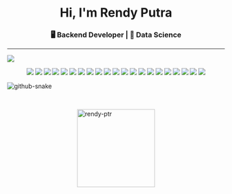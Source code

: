 <h1 align="center">Hi, I'm Rendy Putra</h1>
<h3 align="center">🖥️ Backend Developer | 📝 Data Science</h3>

---
<img src="https://i.ibb.co.com/Btx33Md/225813708-98b745f2-7d22-48cf-9150-083f1b00d6c9-3.gif">

<p align="center">
  <img src="https://img.shields.io/badge/javascript-%23323330.svg?style=for-the-badge&logo=javascript&logoColor=%23F7DF1E" />
  <img src="https://img.shields.io/badge/php-%23777BB4.svg?style=for-the-badge&logo=php&logoColor=white" />
  <img src="https://img.shields.io/badge/python-3670A0?style=for-the-badge&logo=python&logoColor=ffdd54" />
  <img src="https://img.shields.io/badge/typescript-%23007ACC.svg?style=for-the-badge&logo=typescript&logoColor=white" />
  <img src="https://img.shields.io/badge/expo-1C1E24?style=for-the-badge&logo=expo&logoColor=#D04A37" />
  <img src="https://img.shields.io/badge/express.js-%23404d59.svg?style=for-the-badge&logo=express&logoColor=%2361DAFB" />
  <img src="https://img.shields.io/badge/laravel-%23FF2D20.svg?style=for-the-badge&logo=laravel&logoColor=white" />
  <img src="https://img.shields.io/badge/Next-black?style=for-the-badge&logo=next.js&logoColor=white" />
  <img src="https://img.shields.io/badge/node.js-6DA55F?style=for-the-badge&logo=node.js&logoColor=white" />
  <img src="https://img.shields.io/badge/opencv-%23white.svg?style=for-the-badge&logo=opencv&logoColor=white" />
  <img src="https://img.shields.io/badge/react-%2320232a.svg?style=for-the-badge&logo=react&logoColor=%2361DAFB" />
  <img src="https://img.shields.io/badge/react_native-%2320232a.svg?style=for-the-badge&logo=react&logoColor=%2361DAFB" />
  <img src="https://img.shields.io/badge/MariaDB-003545?style=for-the-badge&logo=mariadb&logoColor=white" />
  <img src="https://img.shields.io/badge/MongoDB-%234ea94b.svg?style=for-the-badge&logo=mongodb&logoColor=white" />
  <img src="https://img.shields.io/badge/mysql-4479A1.svg?style=for-the-badge&logo=mysql&logoColor=white" />
  <img src="https://img.shields.io/badge/postgres-%23316192.svg?style=for-the-badge&logo=postgresql&logoColor=white" />
  <img src="https://img.shields.io/badge/Prisma-3982CE?style=for-the-badge&logo=Prisma&logoColor=white" />
  <img src="https://img.shields.io/badge/Matplotlib-%23ffffff.svg?style=for-the-badge&logo=Matplotlib&logoColor=black" />
  <img src="https://img.shields.io/badge/pandas-%23150458.svg?style=for-the-badge&logo=pandas&logoColor=white" />
  <img src="https://img.shields.io/badge/docker-%230db7ed.svg?style=for-the-badge&logo=docker&logoColor=white" />
  <img src="https://img.shields.io/badge/Postman-FF6C37?style=for-the-badge&logo=postman&logoColor=white" />
</p>

<picture>
  <source media="(prefers-color-scheme: dark)" srcset="https://gist.githubusercontent.com/rendy-ptr/b73e83970b0f64742b3e9cada2a4870b/raw/71d19ec44fbe85cd6369f99639f39aa6f42d4489/snake-dark.svg" />
  <source media="(prefers-color-scheme: light)" srcset="https://gist.githubusercontent.com/rendy-ptr/b73e83970b0f64742b3e9cada2a4870b/raw/71d19ec44fbe85cd6369f99639f39aa6f42d4489/snake-light.svg" />
  <img alt="github-snake" src="https://gist.githubusercontent.com/rendy-ptr/b73e83970b0f64742b3e9cada2a4870b/raw/71d19ec44fbe85cd6369f99639f39aa6f42d4489/snake-light.svg" />
</picture>

<p>&nbsp;</p>
<div style="display: flex; justify-content: center; align-items: center;">
  <img height="180em" src="https://github-readme-stats.vercel.app/api/top-langs/?username=rendy-ptr&layout=compact&theme=radical" alt="rendy-ptr" />
</div>



